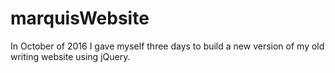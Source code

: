 # marquisWebsite
In October of 2016 I gave myself three days to build a new version of my old writing website using jQuery. 
